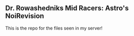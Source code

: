 ## Dr. Rowashedniks Mid Racers: Astro's NoiRevision
This is the repo for the files seen in my server!
